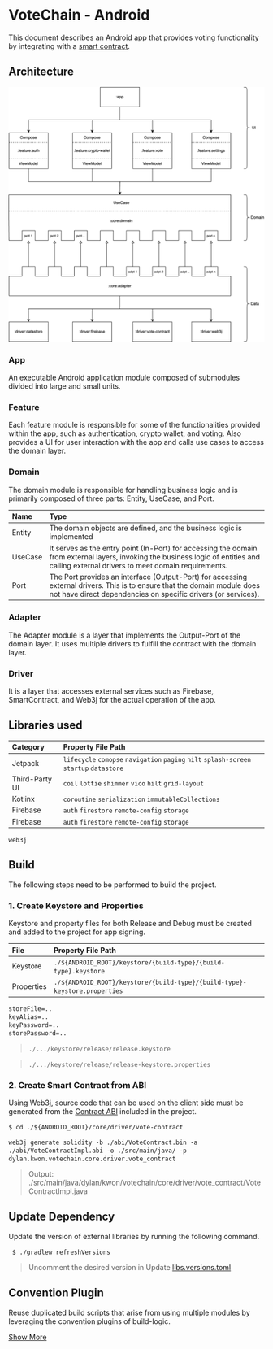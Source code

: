 # VoteChain - Android

This document describes an Android app that provides voting functionality by integrating with
a [smart contract](../contract).

## Architecture

![architecture](./docs/res/android_architecture.drawio.png)

### App

An executable Android application module composed of submodules divided into large and small units.

### Feature

Each feature module is responsible for some of the functionalities provided within the app, such as authentication,
crypto wallet, and voting. Also provides a UI for user interaction with the app and calls use cases to access the domain
layer.

### Domain

The domain module is responsible for handling business logic and is primarily composed of three parts: Entity, UseCase,
and Port.

| Name    | Type                                                                                                                                                                                       |
|:--------|:-------------------------------------------------------------------------------------------------------------------------------------------------------------------------------------------|
| Entity  | The domain objects are defined, and the business logic is implemented                                                                                                                      |
| UseCase | It serves as the entry point (In-Port) for accessing the domain from external layers, invoking the business logic of entities and calling external drivers to meet domain requirements.    |
| Port    | The Port provides an interface (Output-Port) for accessing external drivers. This is to ensure that the domain module does not have direct dependencies on specific drivers (or services). |

### Adapter

The Adapter module is a layer that implements the Output-Port of the domain layer. It uses multiple drivers to fulfill
the contract with the domain layer.

### Driver

It is a layer that accesses external services such as Firebase, SmartContract, and Web3j for the actual operation of the
app.

## Libraries used

| Category       | Property File Path                                                                       |
|:---------------|:-----------------------------------------------------------------------------------------|
| Jetpack        | `lifecycle` `comopse` `navigation` `paging` `hilt` `splash-screen` `startup` `datastore` |
| Third-Party UI | `coil` `lottie` `shimmer` `vico` `hilt` `grid-layout`                                    |
| Kotlinx        | `coroutine` `serialization` `immutableCollections`                                       |
| Firebase       | `auth` `firestore` `remote-config` `storage`                                             |
| Firebase       | `auth` `firestore` `remote-config` `storage`                                             |

`web3j`

## Build

The following steps need to be performed to build the project.

### 1. Create Keystore and Properties

Keystore and property files for both Release and Debug must be created and added to the project for app signing.

| File       | Property File Path                                                         |
|:-----------|:---------------------------------------------------------------------------|
| Keystore   | `./${ANDROID_ROOT}/keystore/{build-type}/{build-type}.keystore`            |
| Properties | `./${ANDROID_ROOT}/keystore/{build-type}/{build-type}-keystore.properties` |

```properties
storeFile=..
keyAlias=..
keyPassword=..
storePassword=..
```

> `./.../keystore/release/release.keystore`

> `./.../keystore/release/release-keystore.properties`

### 2. Create Smart Contract from ABI

Using Web3j, source code that can be used on the client side must be generated from
the [Contract ABI](./core/driver/vote-contract/abi/VoteContractImpl.abi) included in the
project.

```
$ cd ./${ANDROID_ROOT}/core/driver/vote-contract
```

```
web3j generate solidity -b ./abi/VoteContract.bin -a ./abi/VoteContractImpl.abi -o ./src/main/java/ -p dylan.kwon.votechain.core.driver.vote_contract
```

> Output: ./src/main/java/dylan/kwon/votechain/core/driver/vote_contract/VoteContractImpl.java

## Update Dependency

Update the version of external libraries by running the following command.

```
 $ ./gradlew refreshVersions 
```

> Uncomment the desired version in Update [libs.versions.toml](./gradle/libs.versions.toml)

## Convention Plugin

Reuse duplicated build scripts that arise from using multiple modules by leveraging the convention plugins of
build-logic.

[Show More](./build-logic)
